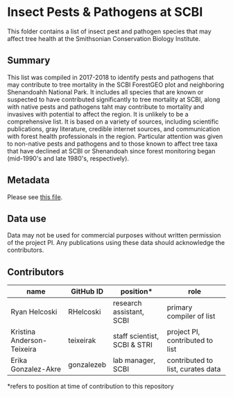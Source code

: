 # Insect Pests & Pathogens at SCBI
This folder contains a list of insect pest and pathogen species that may affect tree health at the Smithsonian Conservation Biology Institute.

## Summary
This list was compiled in 2017-2018 to identify pests and pathogens that may contribute to tree mortality in the SCBI ForestGEO plot and neighboring Shenandoahh National Park. It includes all species that are known or suspected to have contributed significantly to tree mortality at SCBI, along with native pests and pathogens taht may contribute to mortality and invasives with potential to affect the region. It is unlikely to be a comprehensive list. It is based on a variety of sources, including scientific publications, gray literature, credible internet sources, and communication with forest health professionals in the region. Particular attention was given to non-native pests and pathogens and to those known to affect tree taxa that have declined at SCBI or Shenandoah since forest monitoring began (mid-1990's and late 1980's, respectively). 

## Metadata
Please see [this file](https://github.com/EcoClimLab/SCBI-ForestGEO-Data/blob/master/species_lists/insect_pests_pathogens/pest_pathogens%20metadata.csv).

## Data use
Data may not be used for commercial purposes without written permission of the project PI. Any publications using these data should acknowledge the contributors. 

## Contributors
| name | GitHub ID | position* | role |
| -----| ----| ---- | ---- |
| Ryan Helcoski | RHelcoski | research assistant, SCBI | primary compiler of list |
| Kristina Anderson-Teixeira | teixeirak | staff scientist, SCBI & STRI | project PI, contributed to list |
| Erika Gonzalez-Akre | gonzalezeb | lab manager, SCBI | contributed to list, curates data |

*refers to position at time of contribution to this repository




